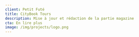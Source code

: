 ```yaml
---
client: Petit Futé
title: CityBook Tours
description: Mise à jour et rédaction de la partie magazine
cta: En lire plus
image: /img/projects/logo.png
---
```

